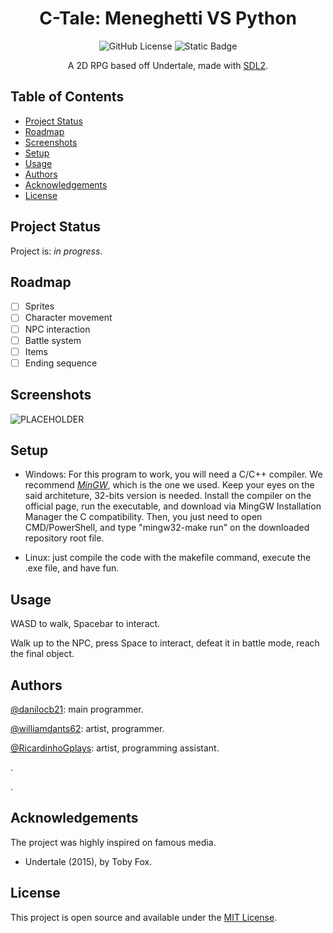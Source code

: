 <h1 align="center">C-Tale: Meneghetti VS Python</h1>
<p align="center">
  <img alt="GitHub License" src="https://img.shields.io/github/license/danilocb21/projeto-rpg?style=for-the-badge&logo=github&color=purple">
  <img alt="Static Badge" src="https://img.shields.io/badge/Language-blue?style=for-the-badge&logo=c">
</p>
<p align="center">
A 2D RPG based off Undertale, made with <a href="https://wiki.libsdl.org/SDL2">SDL2</a>.
</p>

## Table of Contents
- [Project Status](#project-status)
- [Roadmap](#roadmap)
- [Screenshots](#screenshots)
- [Setup](#setup)
- [Usage](#usage)
- [Authors](#authors)
- [Acknowledgements](#acknowledgements)
- [License](#license)

## Project Status
Project is: _in progress_.

## Roadmap
- [ ] Sprites
- [ ] Character movement
- [ ] NPC interaction
- [ ] Battle system
- [ ] Items
- [ ] Ending sequence

## Screenshots
![PLACEHOLDER](./img/placeholder.png)

## Setup
- Windows: For this program to work, you will need a C/C++ compiler. We recommend [_MinGW_](https://sourceforge.net/projects/mingw/), which is the one we used. Keep your eyes on the said architeture, 32-bits version is needed.
Install the compiler on the official page, run the executable, and download via MingGW Installation Manager the C compatibility.
Then, you just need to open CMD/PowerShell, and type "mingw32-make run" on the downloaded repository root file.

- Linux: just compile the code with the makefile command, execute the .exe file, and have fun.

## Usage
WASD to walk, Spacebar to interact.

Walk up to the NPC, press Space to interact, defeat it in battle mode, reach the final object.

## Authors
[@danilocb21](https://github.com/danilocb21): main programmer.

[@williamdants62](https://github.com/williamdants62): artist, programmer.

[@RicardinhoGplays](https://github.com/RicardinhoGplays): artist, programming assistant.

.

.

## Acknowledgements
The project was highly inspired on famous media.
- Undertale (2015), by Toby Fox.

## License
This project is open source and available under the [MIT License](./LICENSE).
